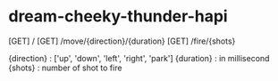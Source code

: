 # dream-cheeky-thunder-hapi

[GET] /
[GET] /move/{direction}/{duration}
[GET] /fire/{shots}

{direction} : ['up', 'down', 'left', 'right', 'park']
{duration}  : in millisecond
{shots}     : number of shot to fire